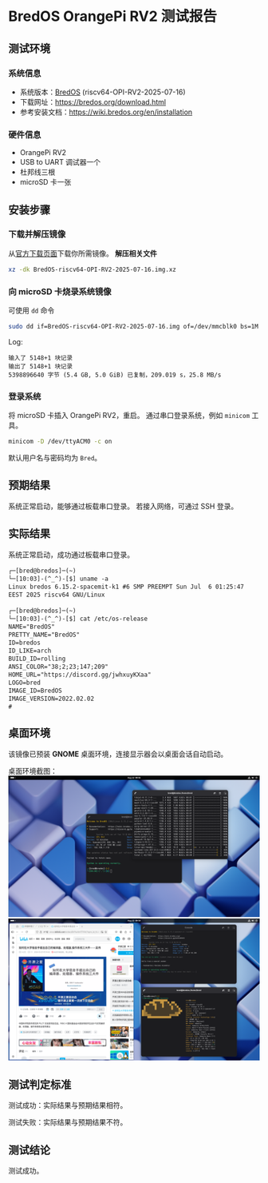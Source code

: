 # BredOS OrangePi RV2 测试报告

## 测试环境

### 系统信息
- 系统版本：[BredOS](https://bredos.org/) (riscv64-OPI-RV2-2025-07-16)
- 下载网址：https://bredos.org/download.html
- 参考安装文档：<https://wiki.bredos.org/en/installation>

### 硬件信息
- OrangePi RV2
- USB to UART 调试器一个
- 杜邦线三根
- microSD 卡一张

## 安装步骤

### 下载并解压镜像
从[官方下载页面](https://bredos.org/download.html)下载你所需镜像。
**解压相关文件**
```bash
xz -dk BredOS-riscv64-OPI-RV2-2025-07-16.img.xz
```

### 向 microSD 卡烧录系统镜像
可使用 `dd` 命令
```bash
sudo dd if=BredOS-riscv64-OPI-RV2-2025-07-16.img of=/dev/mmcblk0 bs=1M
```

Log:
```log
输入了 5148+1 块记录
输出了 5148+1 块记录
5398896640 字节 (5.4 GB, 5.0 GiB) 已复制，209.019 s，25.8 MB/s
```

### 登录系统
将 microSD 卡插入 OrangePi RV2，重启。
通过串口登录系统，例如 `minicom` 工具。
```bash
minicom -D /dev/ttyACM0 -c on
```

默认用户名与密码均为 `Bred`。

## 预期结果
系统正常启动，能够通过板载串口登录。
若接入网络，可通过 SSH 登录。

## 实际结果
系统正常启动，成功通过板载串口登录。

```log
┌─[bred@bredos]─(~)
└─[10:03]-(^_^)-[$] uname -a
Linux bredos 6.15.2-spacemit-k1 #6 SMP PREEMPT Sun Jul  6 01:25:47 EEST 2025 riscv64 GNU/Linux

┌─[bred@bredos]─(~)
└─[10:03]-(^_^)-[$] cat /etc/os-release
NAME="BredOS"
PRETTY_NAME="BredOS"
ID=bredos
ID_LIKE=arch
BUILD_ID=rolling
ANSI_COLOR="38;2;23;147;209"
HOME_URL="https://discord.gg/jwhxuyKXaa"
LOGO=bred
IMAGE_ID=BredOS
IMAGE_VERSION=2022.02.02
# 
```
## 桌面环境
该镜像已预装 **GNOME** 桌面环境，连接显示器会以桌面会话自动启动。

桌面环境截图：
![](BredOS_OPIRV2_GNOME_1.png)
![](BredOS_OPIRV2_GNOME_2.png)

## 测试判定标准
测试成功：实际结果与预期结果相符。

测试失败：实际结果与预期结果不符。

## 测试结论
测试成功。